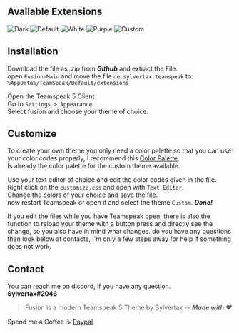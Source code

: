 ## Available Extensions
![Dark](https://i.imgur.com/0Vx5hsA.png)
![Default](https://i.imgur.com/Mw3F30T.png)
![White](https://i.imgur.com/k0cYTgq.png)
![Purple](https://i.imgur.com/IxrdHdn.png)
![Custom](https://i.imgur.com/0mDLkyl.png)

## Installation ##
Download the file as *.zip* from ***Github*** and extract the File. <br>open `Fusion-Main` and move the file `de.sylvertax.teamspeak` to: `%AppData%/TeamSpeak/Default/extensions` <br>

Open the Teamspeak 5 Client   <br>
Go to `Settings > Appearance ` <br>
Select fusion and choose your theme of choice.

## Customize ##
To create your own theme you only need a color palette so that you can use your color codes properly, I recommend this [Color Palette](https://colorkit.co/color-palette-generator/2f7de4-2a6abe-1c2437-2b3346-242c3f-d6d6d6/). <br>
Is already the color palette for the custom theme available.

Use your text editor of choice and edit the color codes given in the file. <br>
Right click on the `customize.css` and open with `Text Editor`. <br>
Change the colors of your choice and save the file. <br>
now restart Teamspeak or open it and select the theme `Custom`. ***Done!***

If you edit the files while you have Teamspeak open, there is also the function to reload your theme with a button press and directly see the change, so you also have in mind what changes. do you have any questions then look below at contacts, I'm only a few steps away for help if something does not work.

## Contact
You can reach me on discord, if you have any question. <br>
**Sylvertax#2046** <br>
> Fusion is a modern Teamspeak 5 Theme by Sylvertax --
***Made with ❤️***

Spend me a Coffee ☕ [Paypal](https://paypal.me/LReum)

